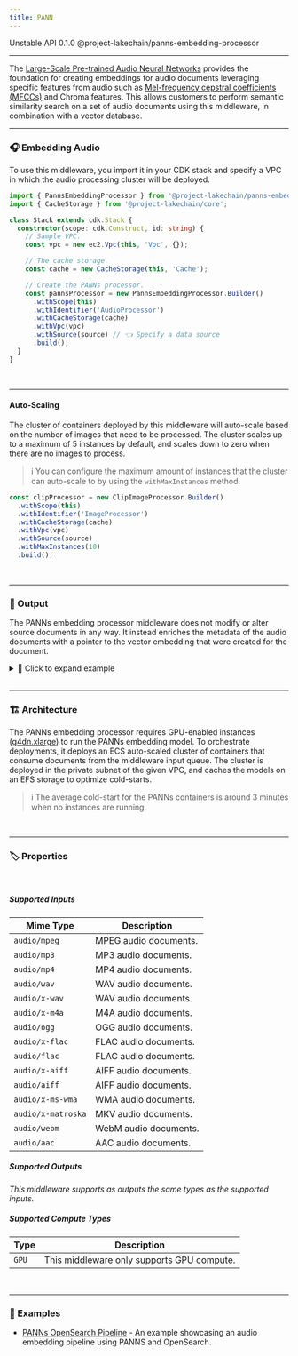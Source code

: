 ```yaml
---
title: PANN
---
```


<span title="Label: Pro" data-view-component="true" class="Label Label--api text-uppercase">
  Unstable API
</span>
<span title="Label: Pro" data-view-component="true" class="Label Label--version text-uppercase">
  0.1.0
</span>
<span title="Label: Pro" data-view-component="true" class="Label Label--package">
  @project-lakechain/panns-embedding-processor
</span>
<br>

---

The [Large-Scale Pre-trained Audio Neural Networks](https://github.com/qiuqiangkong/panns_inference) provides the foundation for creating embeddings for audio documents leveraging specific features from audio such as [Mel-frequency cepstral coefficients (MFCCs)](https://en.wikipedia.org/wiki/Mel-frequency_cepstrum) and Chroma features. This allows customers to perform semantic similarity search on a set of audio documents using this middleware, in combination with a vector database.

---

### 🎧 Embedding Audio

To use this middleware, you import it in your CDK stack and specify a VPC in which the audio processing cluster will be deployed.

```typescript
import { PannsEmbeddingProcessor } from '@project-lakechain/panns-embedding-processor';
import { CacheStorage } from '@project-lakechain/core';

class Stack extends cdk.Stack {
  constructor(scope: cdk.Construct, id: string) {
    // Sample VPC.
    const vpc = new ec2.Vpc(this, 'Vpc', {});

    // The cache storage.
    const cache = new CacheStorage(this, 'Cache');

    // Create the PANNs processor.
    const pannsProcessor = new PannsEmbeddingProcessor.Builder()
      .withScope(this)
      .withIdentifier('AudioProcessor')
      .withCacheStorage(cache)
      .withVpc(vpc)
      .withSource(source) // 👈 Specify a data source
      .build();
  }
}
```

<br>

---

#### Auto-Scaling

The cluster of containers deployed by this middleware will auto-scale based on the number of images that need to be processed. The cluster scales up to a maximum of 5 instances by default, and scales down to zero when there are no images to process.

> ℹ️ You can configure the maximum amount of instances that the cluster can auto-scale to by using the `withMaxInstances` method.

```typescript
const clipProcessor = new ClipImageProcessor.Builder()
  .withScope(this)
  .withIdentifier('ImageProcessor')
  .withCacheStorage(cache)
  .withVpc(vpc)
  .withSource(source)
  .withMaxInstances(10)
  .build();
```

<br>

---

### 📄 Output

The PANNs embedding processor middleware does not modify or alter source documents in any way. It instead enriches the metadata of the audio documents with a pointer to the vector embedding that were created for the document.

<details>
  <summary>💁 Click to expand example</summary>
  
  ```json
  {
    "specversion": "1.0",
    "id": "1780d5de-fd6f-4530-98d7-82ebee85ea39",
    "type": "document-created",
    "time": "2023-10-22T13:19:10.657Z",
    "data": {
      "chainId": "6ebf76e4-f70c-440c-98f9-3e3e7eb34c79",
      "source": {
          "url": "s3://bucket/audio.mp3",
          "type": "audio/mpeg",
          "size": 245328,
          "etag": "1243cbd6cf145453c8b5519a2ada4779"
      },
      "document": {
          "url": "s3://bucket/audio.mp3",
          "type": "audio/mpeg",
          "size": 245328,
          "etag": "1243cbd6cf145453c8b5519a2ada4779"
      },
      "metadata": {
        "properties": {
            "kind": "text",
            "attrs": {
              "embeddings": {
                "vectors": "s3://cache-storage/panns-embedding-processor/45a42b35c3225085.json",
                "model": "panns_inference",
                "dimensions": 2048
            }
          }
        }
      },
      "callStack": []
    }
  }
  ```

</details>

<br>

---

### 🏗️ Architecture

The PANNs embedding processor requires GPU-enabled instances ([g4dn.xlarge](https://aws.amazon.com/ec2/instance-types/g4)) to run the PANNs embedding model. To orchestrate deployments, it deploys an ECS auto-scaled cluster of containers that consume documents from the middleware input queue. The cluster is deployed in the private subnet of the given VPC, and caches the models on an EFS storage to optimize cold-starts.

> ℹ️ The average cold-start for the PANNs containers is around 3 minutes when no instances are running.

<br>

---

### 🏷️ Properties

<br>

##### Supported Inputs

|  Mime Type  | Description |
| ----------- | ----------- |
| `audio/mpeg` | MPEG audio documents. |
| `audio/mp3` | MP3 audio documents. |
| `audio/mp4` | MP4 audio documents. |
| `audio/wav` | WAV audio documents. |
| `audio/x-wav` | WAV audio documents. |
| `audio/x-m4a` | M4A audio documents. |
| `audio/ogg` | OGG audio documents. |
| `audio/x-flac` | FLAC audio documents. |
| `audio/flac` | FLAC audio documents. |
| `audio/x-aiff` | AIFF audio documents. |
| `audio/aiff` | AIFF audio documents. |
| `audio/x-ms-wma` | WMA audio documents. |
| `audio/x-matroska` | MKV audio documents. |
| `audio/webm` | WebM audio documents. |
| `audio/aac` | AAC audio documents. |

##### Supported Outputs

*This middleware supports as outputs the same types as the supported inputs.*

##### Supported Compute Types

| Type  | Description |
| ----- | ----------- |
| `GPU` | This middleware only supports GPU compute. |

<br>

---

### 📖 Examples

- [PANNs OpenSearch Pipeline](https://github.com/awslabs/project-lakechain/tree/main/examples/simple-pipelines/embedding-pipelines/panns-opensearch-pipeline) - An example showcasing an audio embedding pipeline using PANNS and OpenSearch.
